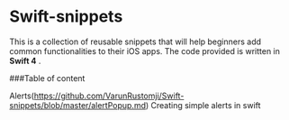 # Swift-snippets

This is a collection of reusable snippets that will help beginners add common functionalities to their iOS apps. The code provided is written in **Swift 4** . 

###Table of content

Alerts(https://github.com/VarunRustomji/Swift-snippets/blob/master/alertPopup.md)
Creating simple alerts in swift
